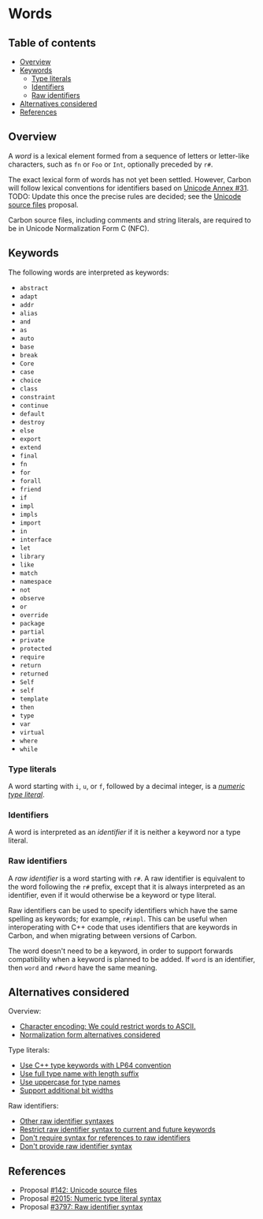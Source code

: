 # Words

<!--
Part of the Carbon Language project, under the Apache License v2.0 with LLVM
Exceptions. See /LICENSE for license information.
SPDX-License-Identifier: Apache-2.0 WITH LLVM-exception
-->

<!-- toc -->

## Table of contents

-   [Overview](#overview)
-   [Keywords](#keywords)
    -   [Type literals](#type-literals)
    -   [Identifiers](#identifiers)
    -   [Raw identifiers](#raw-identifiers)
-   [Alternatives considered](#alternatives-considered)
-   [References](#references)

<!-- tocstop -->

## Overview

A _word_ is a lexical element formed from a sequence of letters or letter-like
characters, such as `fn` or `Foo` or `Int`, optionally preceded by `r#`.

The exact lexical form of words has not yet been settled. However, Carbon will
follow lexical conventions for identifiers based on
[Unicode Annex #31](https://unicode.org/reports/tr31/). TODO: Update this once
the precise rules are decided; see the
[Unicode source files](/proposals/p0142.md#characters-in-identifiers-and-whitespace)
proposal.

Carbon source files, including comments and string literals, are required to be
in Unicode Normalization Form C (NFC).

## Keywords

<!--
Keep in sync:
- utils/textmate/Syntaxes/carbom.tmLanguage.json
- utils/tree_sitter/queries/highlights.scm
-->

The following words are interpreted as keywords:

-   `abstract`
-   `adapt`
-   `addr`
-   `alias`
-   `and`
-   `as`
-   `auto`
-   `base`
-   `break`
-   `Core`
-   `case`
-   `choice`
-   `class`
-   `constraint`
-   `continue`
-   `default`
-   `destroy`
-   `else`
-   `export`
-   `extend`
-   `final`
-   `fn`
-   `for`
-   `forall`
-   `friend`
-   `if`
-   `impl`
-   `impls`
-   `import`
-   `in`
-   `interface`
-   `let`
-   `library`
-   `like`
-   `match`
-   `namespace`
-   `not`
-   `observe`
-   `or`
-   `override`
-   `package`
-   `partial`
-   `private`
-   `protected`
-   `require`
-   `return`
-   `returned`
-   `Self`
-   `self`
-   `template`
-   `then`
-   `type`
-   `var`
-   `virtual`
-   `where`
-   `while`

### Type literals

A word starting with `i`, `u`, or `f`, followed by a decimal integer, is a
[_numeric type literal_](/docs/design/expressions/literals.md#numeric-type-literals).

### Identifiers

A word is interpreted as an _identifier_ if it is neither a keyword nor a type
literal.

### Raw identifiers

A _raw identifier_ is a word starting with `r#`. A raw identifier is equivalent
to the word following the `r#` prefix, except that it is always interpreted as
an identifier, even if it would otherwise be a keyword or type literal.

Raw identifiers can be used to specify identifiers which have the same spelling
as keywords; for example, `r#impl`. This can be useful when interoperating with
C++ code that uses identifiers that are keywords in Carbon, and when migrating
between versions of Carbon.

The word doesn't need to be a keyword, in order to support forwards
compatibility when a keyword is planned to be added. If `word` is an identifier,
then `word` and `r#word` have the same meaning.

## Alternatives considered

Overview:

-   [Character encoding: We could restrict words to ASCII.](/proposals/p0142.md#character-encoding-1)
-   [Normalization form alternatives considered](/proposals/p0142.md#normalization-forms)

Type literals:

-   [Use C++ type keywords with LP64 convention](/proposals/p2015.md#c-lp64-convention)
-   [Use full type name with length suffix](/proposals/p2015.md#type-name-with-length-suffix)
-   [Use uppercase for type names](/proposals/p2015.md#uppercase-suffixes)
-   [Support additional bit widths](/proposals/p2015.md#additional-bit-sizes)

Raw identifiers:

-   [Other raw identifier syntaxes](/proposals/p3797.md#other-raw-identifier-syntaxes)
-   [Restrict raw identifier syntax to current and future keywords](/proposals/p3797.md#restrict-raw-identifier-syntax-to-current-and-future-keywords)
-   [Don't require syntax for references to raw identifiers](/proposals/p3797.md#dont-require-syntax-for-references-to-raw-identifiers)
-   [Don't provide raw identifier syntax](/proposals/p3797.md#dont-provide-raw-identifier-syntax)

## References

-   Proposal
    [#142: Unicode source files](https://github.com/carbon-language/carbon-lang/pull/142)
-   Proposal
    [#2015: Numeric type literal syntax](https://github.com/carbon-language/carbon-lang/pull/2015)
-   Proposal
    [#3797: Raw identifier syntax](https://github.com/carbon-language/carbon-lang/pull/3797)

